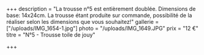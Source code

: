 +++
description = "La trousse n°5 est entièrement doublée. Dimensions de base: 14x24cm. La trousse étant produite sur commande, possibilité de la réaliser selon les dimensions que vous souhaitez!"
gallerie = ["/uploads/IMG_1654-1.jpg"]
photo = "/uploads/IMG_1649.JPG"
prix = "12 €"
titre = "N°5 - Trousse toile de jouy"

+++
